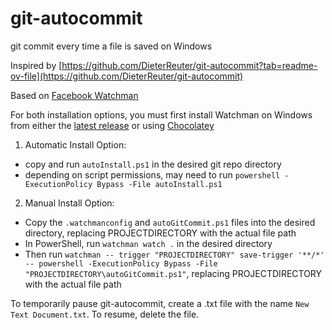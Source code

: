 # git-autocommit
git commit every time a file is saved on Windows

Inspired by [https://github.com/DieterReuter/git-autocommit?tab=readme-ov-file](https://github.com/DieterReuter/git-autocommit)

Based on [Facebook Watchman]([url](https://github.com/facebook/watchman)) 

For both installation options, you must first install Watchman on Windows from either the [latest release](https://github.com/facebook/watchman/releases/latest) or using [Chocolatey](https://community.chocolatey.org/packages/watchman)

1. Automatic Install Option:
* copy and run `autoInstall.ps1` in the desired git repo directory
* depending on script permissions, may need to run `powershell -ExecutionPolicy Bypass -File autoInstall.ps1`

2. Manual Install Option:
* Copy the `.watchmanconfig` and `autoGitCommit.ps1` files into the desired directory, replacing PROJECTDIRECTORY with the actual file path
* In PowerShell, run `watchman watch .` in the desired directory
* Then run `watchman -- trigger "PROJECTDIRECTORY" save-trigger '**/*' -- powershell -ExecutionPolicy Bypass -File "PROJECTDIRECTORY\autoGitCommit.ps1"`, replacing PROJECTDIRECTORY with the actual file path

To temporarily pause git-autocommit, create a .txt file with the name `New Text Document.txt`. To resume, delete the file.
